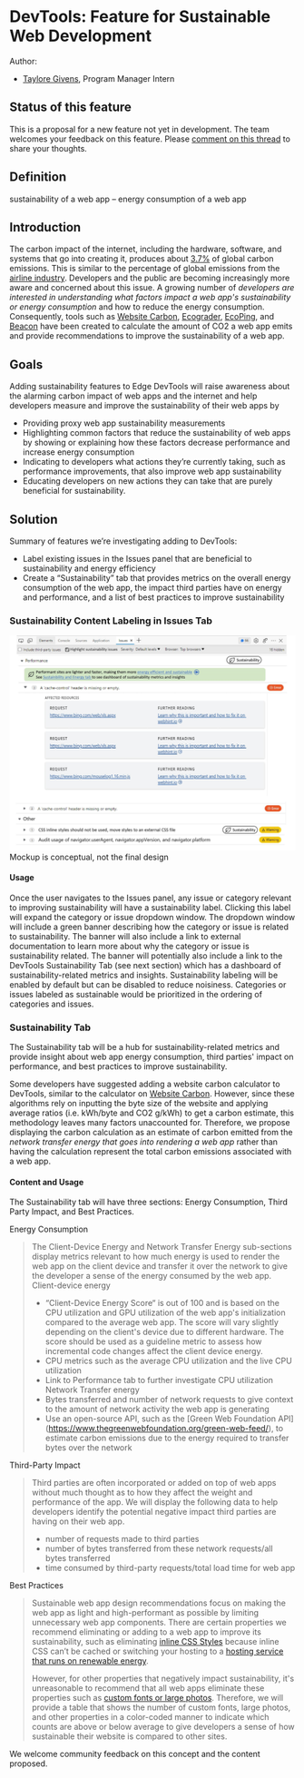 # DevTools: Feature for Sustainable Web Development 
Author:
 - [Taylore Givens](https://github.com/tayloregivens ), Program Manager Intern
## Status of this feature
This is a proposal for a new feature not yet in development. The team welcomes your feedback on this feature. Please [comment on this thread](https://github.com/MicrosoftEdge/DevTools/issues/26) to share your thoughts.
## Definition
sustainability of a web app – energy consumption of a web app
## Introduction
The carbon impact of the internet, including the hardware, software, and systems that go into creating it, produces about [3.7%]( https://www.bbc.com/future/article/20200305-why-your-internet-habits-are-not-as-clean-as-you-think) of global carbon emissions. This is similar to the percentage of global emissions from the [airline industry](https://www.bbc.com/future/article/20200305-why-your-internet-habits-are-not-as-clean-as-you-think). Developers and the public are becoming increasingly more aware and concerned about this issue. A growing number of *developers are interested in understanding what factors impact a web app's sustainability or energy consumption* and how to reduce the energy consumption. Consequently, tools such as [Website Carbon](https://www.websitecarbon.com/), [Ecograder](https://ecograder.com/), [EcoPing](https://ecoping.earth/blog/core-web-vitals-and-sustainability), and [Beacon](https://digitalbeacon.co/) have been created to calculate the amount of CO2 a web app emits and provide recommendations to improve the sustainability of a web app.
## Goals
Adding sustainability features to Edge DevTools will raise awareness about the alarming carbon impact of web apps and the internet and help developers measure and improve the sustainability of their web apps by
-	Providing proxy web app sustainability measurements
-	Highlighting common factors that reduce the sustainability of web apps by showing or explaining how these factors decrease performance and increase energy consumption
-	Indicating to developers what actions they’re currently taking, such as performance improvements, that also improve web app sustainability
-	Educating developers on new actions they can take that are purely beneficial for sustainability.
## Solution
Summary of features we’re investigating adding to DevTools:
-	Label existing issues in the Issues panel that are beneficial to sustainability and energy efficiency 
-	Create a “Sustainability” tab that provides metrics on the overall energy consumption of the web app, the impact third parties have on energy and performance, and a list of best practices to improve sustainability

### Sustainability Content Labeling in Issues Tab 
![Issues Tab UI](explainer_Issues.jpg)
Mockup is conceptual, not the final design
#### Usage
Once the user navigates to the Issues panel, any issue or category relevant to improving sustainability will have a sustainability label. Clicking this label will expand the category or issue dropdown window. The dropdown window will include a green banner describing how the category or issue is related to sustainability. The banner will also include a link to external documentation to learn more about why the category or issue is sustainability related. The banner will potentially also include a link to the DevTools Sustainability Tab (see next section) which has a dashboard of sustainability-related metrics and insights.
Sustainability labeling will be enabled by default but can be disabled to reduce noisiness. Categories or issues labeled as sustainable would be prioritized in the ordering of categories and issues.

### Sustainability Tab
The Sustainability tab will be a hub for sustainability-related metrics and provide insight about web app energy consumption, third parties' impact on performance, and best practices to improve sustainability.

Some developers have suggested adding a website carbon calculator to DevTools, similar to the calculator on [Website Carbon](https://www.websitecarbon.com/). However, since these algorithms rely on inputting the byte size of the website and applying average ratios (i.e. kWh/byte and CO2 g/kWh) to get a carbon estimate, this methodology leaves many factors unaccounted for. Therefore, we propose displaying the carbon calculation as an estimate of carbon emitted from the *network transfer energy that goes into rendering a web app* rather than having the calculation represent the total carbon emissions associated with a web app. 

#### Content and Usage
The Sustainability tab will have three sections: Energy Consumption, Third Party Impact, and Best Practices. 

Energy Consumption

> The Client-Device Energy and Network Transfer Energy sub-sections display metrics relevant to how much energy is used to render the web app on the client device and transfer it over the network to give the developer a sense of the energy consumed by the web app. 
> Client-device energy
> -	“Client-Device Energy Score“ is out of 100 and is based on the CPU utilization and GPU utilization of the web app's initialization compared to the average web app. The score will vary slightly depending on the client's device due to different hardware. The score should be used as a guideline metric to assess how incremental code changes affect the client device energy.
> -	CPU metrics such as the average CPU utilization and the live CPU utilization  
> -	Link to Performance tab to further investigate CPU utilization
> Network Transfer energy
> -	Bytes transferred and number of network requests to give context to the amount of network activity the web app is generating
> -	Use an open-source API, such as the [Green Web Foundation API] (https://www.thegreenwebfoundation.org/green-web-feed/), to estimate carbon emissions due to the energy required to transfer bytes over the network 

Third-Party Impact
> Third parties are often incorporated or added on top of web apps without much thought as to how they affect the weight and performance of the app. We will display the following data to help developers identify the potential negative impact third parties are having on their web app. 
> -	number of requests made to third parties
> -	number of bytes transferred from these network requests/all bytes transferred
> -	time consumed by third-party requests/total load time for web app 

Best Practices
> Sustainable web app design recommendations focus on making the web app as light and high-performant as possible by limiting unnecessary web app components.
> There are certain properties we recommend eliminating or adding to a web app to improve its sustainability, such as eliminating [inline CSS Styles](https://webhint.io/docs/user-guide/hints/hint-no-inline-styles/) because inline CSS can’t be cached or switching your hosting to a [hosting service that runs on renewable energy](https://www.thegreenwebfoundation.org/).
> 
> However, for other properties that negatively impact sustainability, it's unreasonable to recommend that all web apps eliminate these properties such as [custom fonts or large photos](https://www.fastcompany.com/90605005/these-are-the-worlds-most-sustainable-fonts#:~:text=Arial%20and%20Times%20New%20Roman%20aren%E2%80%99t%20the%20only,custom-designed%20typefaces%2C%20this%20is%20slim%20pickings.%20%5BScreenshot%3A%20FormaFantasma%5D). Therefore, we will provide a table that shows the number of custom fonts, large photos, and other properties in a color-coded manner to indicate which counts are above or below average to give developers a sense of how sustainable their website is compared to other sites.

We welcome community feedback on this concept and the content proposed.
